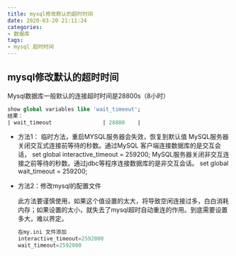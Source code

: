 ```yaml
---
title: mysql修改默认的超时时间
date: 2020-03-20 21:11:24
categories:
- 数据库
tags:
- mysql 超时时间
---
```


## mysql修改默认的超时时间

Mysql数据库一般默认的连接超时时间是28800s（8小时）

```sql
show global variables like 'wait_timeout';
结果：
| wait_timeout                | 28800    |
```

- 方法1： 临时方法，重启MYSQL服务器会失效，恢复到默认值
  MySQL服务器关闭交互式连接前等待的秒数。通过MySQL 客户端连接数据库的是交互会话，
  set global interactive_timeout = 259200;
  MySQL服务器关闭非交互连接之前等待的秒数。通过jdbc等程序连接数据库的是非交互会话。
  set global wait_timeout = 259200;

- 方法2：修改mysql的配置文件

  此方法要谨慎使用，如果这个值设置的太大，将导致空闲连接过多，白白消耗内存；如果设置的太小，就失去了mysql超时自动重连的作用。到底需要设置多大，难以界定。

  ```sql
  在my.ini 文件添加 
  interactive_timeout=2592000
  wait_timeout=2592000
  ```


